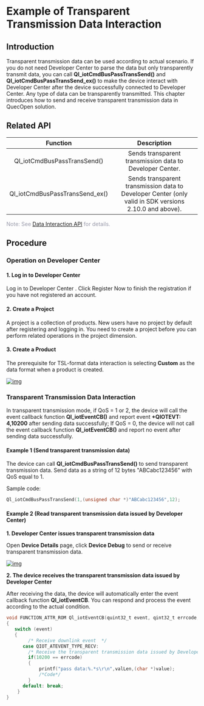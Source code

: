 # Example of Transparent Transmission Data Interaction

 ## __Introduction__

Transparent transmission data can be used according to actual scenario. If you do not need Developer Center to parse the data but only transparently transmit data, you can call __Ql_iotCmdBusPassTransSend()__ and __Ql_iotCmdBusPassTransSend_ex()__ to make the device interact with Developer Center after the device successfully connected to Developer Center. Any type of data can be transparently transmitted. This chapter introduces how to send and receive transparent transmission data in QuecOpen solution. 



## __Related API__

|            Function            |                         Description                          |
| :----------------------------: | :----------------------------------------------------------: |
|  Ql_iotCmdBusPassTransSend()   |         Sends transparent transmission data to Developer Center.          |
| Ql_iotCmdBusPassTransSend_ex() | Sends transparent transmission data to Developer Center (only valid in SDK versions 2.10.0 and above). |

<font color=#999AAA >Note: See [Data Interaction API](/en/deviceDevelop/cellular/QuecOpen/api/cellular-quecopen-api-03.md) for details.</font>


## __Procedure__

### **Operation on Developer Center**

#### **1. Log in to Developer Center**

Log in to <a :href="toDevelopCenter(null, 'en')" target="_blank">Developer Center</a> . Click <a :href="toDevelopCenter('registerType', 'en')" target="_blank">Register Now</a> to finish the registration if you have not registered an account.

#### **2. Create a Project** 

A project is a collection of products. New users have no project by default after registering and logging in. You need to create a project before you can perform related operations in the project dimension.

#### **3. Create a Product** 

The prerequisite for TSL-format data interaction is selecting __Custom__ as the data format when a product is created.

<a data-fancybox title="img" href="/en/deviceDevelop/cellular/QuecOpen/resource/data/SeriaNet/Example-01.png">![img](/en/deviceDevelop/cellular/QuecOpen/resource/data/SeriaNet/Example-01.png)</a>

### **Transparent Transmission Data Interaction**

In transparent transmission mode, if QoS = 1 or 2, the device will call the event callback function __Ql_iotEventCB()__ and report event  __+QIOTEVT: 4,10200__ after sending data successfully; If QoS = 0, the device will not call the event callback function __Ql_iotEventCB()__ and report no event after sending data successfully.

#### __Example 1 (Send transparent transmission data)__

The device can call __Ql_iotCmdBusPassTransSend()__ to send transparent transmission data. Send data as a string of 12 bytes "ABCabc123456" with QoS equal to 1.

Sample code:

```c
Ql_iotCmdBusPassTransSend(1,(unsigned char *)"ABCabc123456",12);
```

#### __Example 2 (Read transparent transmission data issued by Developer Center)__

__1. Developer Center issues transparent transmission data__

Open __Device Details__ page, click __Device Debug__ to send or receive transparent transmission data.

<a data-fancybox title="img" href="/en/deviceDevelop/cellular/QuecOpen/resource/data/SeriaNet/Example-02.png">![img](/en/deviceDevelop/cellular/QuecOpen/resource/data/SeriaNet/Example-02.png)</a>

__2. The device receives the transparent transmission data issued by Developer Center__

After receiving the data, the device will automatically enter the event callback function __Ql_iotEventCB__. You can respond and process the event according to the actual condition.

```c
void FUNCTION_ATTR_ROM Ql_iotEventCB(quint32_t event, qint32_t errcode, const void *value, quint32_t valLen)
{
   switch (event)
   {  
   		/* Receive downlink event  */
 	  case QIOT_ATEVENT_TYPE_RECV:
 		/* Receive the transparent transmission data issued by Developer Center */
        if(10200 == errcode)
        {
            printf("pass data:%.*s\r\n",valLen,(char *)value);
            /*Code*/
        }    
      default: break;
    }
}
```


  


